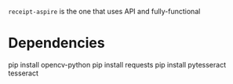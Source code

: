 `receipt-aspire` is the one that uses API and fully-functional

# Dependencies
pip install opencv-python
pip install requests
pip install pytesseract tesseract
